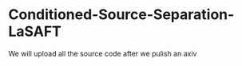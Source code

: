 # Conditioned-Source-Separation-LaSAFT

We will upload all the source code after we pulish an axiv 
